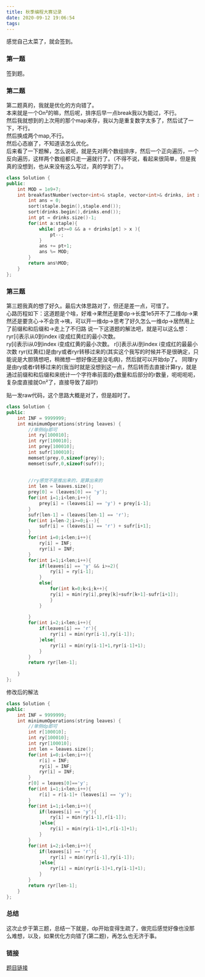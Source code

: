 ```yaml
---
title: 秋季编程大赛记录
date: 2020-09-12 19:06:54
tags: 
---
```

感觉自己太菜了，就会签到。  
<!-- more -->
### 第一题
签到题。   
### 第二题  
第二题真的，我就是优化的方向错了。   
本来就是一个On²的嘛，然后呢，排序后早一点break我以为能过，不行。  
然后我就想到的上次用的那个map来存，我以为是重复数字太多了，然后试了一下，不行。  
然后换成两个map,不行。  
然后心态崩了，不知道该怎么优化。   
后来看了一下题解，怎么说呢，就是先对两个数组排序，然后一个正向遍历，一个反向遍历，这样两个数组都只走一遍就行了。（不得不说，看起来很简单，但是我真的没想到，也从来没有这么写过，真的学到了）。  
```cpp
class Solution {
public:
    int MOD = 1e9+7;
    int breakfastNumber(vector<int>& staple, vector<int>& drinks, int x) {
        int ans = 0;
        sort(staple.begin(),staple.end());
        sort(drinks.begin(),drinks.end());
        int pt = drinks.size()-1;
        for(int a:staple){
            while( pt>=0 && a + drinks[pt] > x ){
                pt--;
            }
            ans += pt+1;
            ans %= MOD;
        }
        return ans%MOD;
    }
};
```

### 第三题  
第三题我真的想了好久。最后大体思路对了，但还是差一点，可惜了。  
心路历程如下：这道题是个啥，好难->果然还是要dp->长度1e5开不了二维dp->果然还是要贪心->不会贪->咦，可以开一维dp->思考了好久怎么一维dp->居然用上了前缀和和后缀和->走上了不归路
说一下这道题的解法吧，就是可以这么想：  
ryr[i]表示从0到index i变成红黄红的最小次数。  
ry[i]表示i从0到index i变成红黄的最小次数。
r[i]表示从i到index i变成红的最最小次数
ryr(红黄红)是由ry或者ryr转移过来的(其实这个我写的时候并不是很确定，只能说是大胆猜想吧，稍微想一想好像还是没毛病)，然后就可以开始dp了。
同理ry是由ry或者r转移过来的(我当时就是没想到这一点，然后转而去直接计算ry，就是通过前缀和和后缀和来统计一个字符串前面的y数量和后部分的r数量，呃呃呃呃，复杂度直接就On²了，直接导致了超时)  

贴一发raw代码，这个思路大概是对了，但是超时了。  
```cpp
class Solution {
public:
    int INF = 9999999;
    int minimumOperations(string leaves) {
        //单侧dp即可
        int ry[100010];
        int ryr[100010];
        int prey[100010];
        int sufr[100010];
        memset(prey,0,sizeof(prey));
        memset(sufr,0,sizeof(sufr));
        
        
        //ry感觉不是推出来的，是算出来的
        int len = leaves.size();
        prey[0] = (leaves[0] == 'y');
        for(int i=1;i<len;i++){
            prey[i] = (leaves[i] == 'y') + prey[i-1];
        }
        sufr[len-1] = (leaves[len-1] == 'r');
        for(int i=len-2;i>=0;i--){
            sufr[i] = (leaves[i] == 'r') + sufr[i+1];
        }
        for(int i=0;i<len;i++){
            ry[i] = INF;
            ryr[i] = INF;
        }
        for(int i=1;i<len;i++){
            if(leaves[i] == 'y' && i>=2){
                ry[i] = ry[i-1];
            }
            else{
                for(int k=0;k<i;k++){
                ry[i] = min(ry[i],prey[k]+sufr[k+1]-sufr[i+1]);
                }
            }
            
        }
        for(int i=2;i<len;i++){
            if(leaves[i] == 'r'){
                ryr[i] = min(ryr[i-1],ry[i-1]);
            }else{
                ryr[i] = min(ry[i-1]+1,ryr[i-1]+1);
            }
        }
        return ryr[len-1];
        
    }
};
```

修改后的解法
```cpp
class Solution {
public:
    int INF = 9999999;
    int minimumOperations(string leaves) {
        //单侧dp即可
        int r[100010];
        int ry[100010];
        int ryr[100010];
        int len = leaves.size();
        for(int i=0;i<len;i++){
            r[i] = INF;
            ry[i] = INF;
            ryr[i] = INF;
        }
        r[0] = leaves[0]=='y';
        for(int i=1;i<len;i++){
            r[i] = r[i-1]+ (leaves[i] == 'y');
        }
        for(int i=1;i<len;i++){
            if(leaves[i] == 'y'){
                ry[i] = min(ry[i-1],r[i-1]);
            }else{
                ry[i] = min(ry[i-1]+1,r[i-1]+1);
            }
        }
        for(int i=2;i<len;i++){
            if(leaves[i] == 'r'){
                ryr[i] = min(ryr[i-1],ry[i-1]);
            }else{
                ryr[i] = min(ryr[i-1]+1,ry[i-1]+1);
            }
        }
        return ryr[len-1];
    }
};
```

### 总结
这次止步于第三题，总结一下就是，dp开始变得生疏了，做完后感觉好像也没那么难想，以及，如果优化方向错了(第二题)，再怎么也无济于事。  

### 链接
[题目链接](https://leetcode-cn.com/contest/season/2020-fall/?utm_campaign=contest_2020_fall&utm_medium=leetcode_contest_2020_fall_contest_banner&utm_source=contest&gio_link_id=QReO3Y3o)